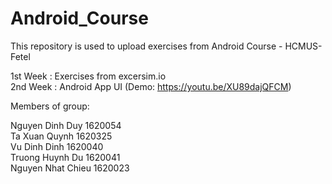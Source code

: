 # Android_Course
This repository is used to upload exercises from Android Course - HCMUS-Fetel  
  
  
1st Week : Exercises from excersim.io  
2nd Week : Android App UI (Demo: https://youtu.be/XU89dajQFCM)

Members of group:  
  
Nguyen Dinh Duy       1620054  
Ta Xuan Quynh         1620325  
Vu Dinh Dinh          1620040  
Truong Huynh Du       1620041  
Nguyen Nhat Chieu     1620023  
